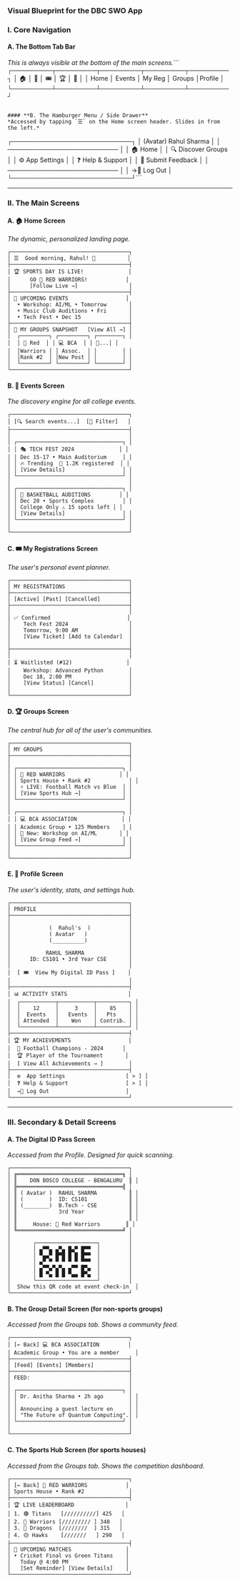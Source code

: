 
### **Visual Blueprint for the DBC SWO App**

### **I. Core Navigation**

#### **A. The Bottom Tab Bar**
*This is always visible at the bottom of the main screens.*```
┌─────────┬─────────┬─────────┬─────────┬─────────┐
│  🏠     │   🎪    │   🎟️   │   🏆    │   👤    │
│  Home   │ Events  │ My Reg  │ Groups  │Profile  │
└─────────┴─────────┴─────────┴─────────┴─────────┘
```

#### **B. The Hamburger Menu / Side Drawer**
*Accessed by tapping `☰` on the Home screen header. Slides in from the left.*
```
┌───────────────────────────┐
│ (Avatar) Rahul Sharma     │
│ ───────────────────────── │
│ 🏠 Home                   │
│ 🔍 Discover Groups        │
│ ⚙️ App Settings            │
│ ❓ Help & Support         │
│ 📝 Submit Feedback        │
│ ───────────────────────── │
│ →🚪 Log Out               │
└───────────────────────────┘```

---

### **II. The Main Screens**

#### **A. 🏠 Home Screen**
*The dynamic, personalized landing page.*
```
┌─────────────────────────────────────┐
│ ☰  Good morning, Rahul! 👋          │
├─────────────────────────────────────┤
│ 🏆 SPORTS DAY IS LIVE!              │
│      GO 🔴 RED WARRIORS!            │
│      [Follow Live →]                │
├─────────────────────────────────────┤
│ 📅 UPCOMING EVENTS                  │
│  • Workshop: AI/ML • Tomorrow       │
│  • Music Club Auditions • Fri       │
│  • Tech Fest • Dec 15               │
├─────────────────────────────────────┤
│ 👥 MY GROUPS SNAPSHOT   [View All →] │
│  ┌─────────┐ ┌─────────┐ ┌────────┐ │
│  │ 🔴 Red  │ │ 💻 BCA  │ │ 🎸...│ │
│  │Warriors │ │ Assoc.  │ │        │ │
│  │Rank #2  │ │New Post │ │        │ │
│  └─────────┘ └─────────┘ └────────┘ │
└─────────────────────────────────────┘
```

#### **B. 🎪 Events Screen**
*The discovery engine for all college events.*
```
┌─────────────────────────────────────┐
│ [🔍 Search events...]  [🎯 Filter]   │
├─────────────────────────────────────┤
│                                     │
│ ┌─────────────────────────────────┐ │
│ │ 🎭 TECH FEST 2024              │ │
│ │ Dec 15-17 • Main Auditorium     │ │
│ │ 🔥 Trending  👥 1.2K registered  │ │
│ │ [View Details]                  │ │
│ └─────────────────────────────────┘ │
│                                     │
│ ┌─────────────────────────────────┐ │
│ │ 🏀 BASKETBALL AUDITIONS         │ │
│ │ Dec 20 • Sports Complex         │ │
│ │ College Only ⚠️ 15 spots left │ │
│ │ [View Details]                  │ │
│ └─────────────────────────────────┘ │
│                                     │
└─────────────────────────────────────┘
```

#### **C. 🎟️ My Registrations Screen**
*The user's personal event planner.*
```
┌─────────────────────────────────────┐
│ MY REGISTRATIONS                    │
├─────────────────────────────────────┤
│ [Active] [Past] [Cancelled]         │
├─────────────────────────────────────┤
│                                     │
│ ✅ Confirmed                        │
│    Tech Fest 2024                   │
│    Tomorrow, 9:00 AM                │
│    [View Ticket] [Add to Calendar]  │
│                                     │
├─────────────────────────────────────┤
│                                     │
│ ⏳ Waitlisted (#12)                 │
│    Workshop: Advanced Python        │
│    Dec 18, 2:00 PM                  │
│    [View Status] [Cancel]           │
│                                     │
└─────────────────────────────────────┘
```

#### **D. 🏆 Groups Screen**
*The central hub for all of the user's communities.*
```
┌─────────────────────────────────────┐
│ MY GROUPS                           │
├─────────────────────────────────────┤
│                                     │
│ ┌─────────────────────────────────┐ │
│ │ 🔴 RED WARRIORS                 │ │
│ │ Sports House • Rank #2            │ │
│ │ ⚡ LIVE: Football Match vs Blue  │ │
│ │ [View Sports Hub →]             │ │
│ └─────────────────────────────────┘ │
│                                     │
│ ┌─────────────────────────────────┐ │
│ │ 💻 BCA ASSOCIATION              │ │
│ │ Academic Group • 125 Members    │ │
│ │ 📢 New: Workshop on AI/ML       │ │
│ │ [View Group Feed →]             │ │
│ └─────────────────────────────────┘ │
│                                     │
└─────────────────────────────────────┘
```

#### **E. 👤 Profile Screen**
*The user's identity, stats, and settings hub.*
```
┌─────────────────────────────────────┐
│ PROFILE                             │
├─────────────────────────────────────┤
│                                     │
│            (  Rahul's  )            │
│            ( Avatar   )             │
│            (__________)             │
│                                     │
│           RAHUL SHARMA              │
│      ID: CS101 • 3rd Year CSE       │
│                                     │
│  [ 🎟️  View My Digital ID Pass ]    │
│                                     │
├─────────────────────────────────────┤
│ 📊 ACTIVITY STATS                   │
│  ┌───────────┬───────────┬──────────┐ │
│  │    12     │     3     │    85    │ │
│  │  Events   │   Events  │   Pts    │ │
│  │ Attended  │    Won    │ Contrib. │ │
│  └───────────┴───────────┴──────────┘ │
├─────────────────────────────────────┤
│ 🏆 MY ACHIEVEMENTS                  │
│  🥇 Football Champions - 2024      │
│  🏆 Player of the Tournament       │
│  [ View All Achievements → ]        │
├─────────────────────────────────────┤
│  ⚙️  App Settings                   [ > ] │
│  ❓ Help & Support                  [ > ] │
│  →🚪 Log Out                        │
└─────────────────────────────────────┘
```

---

### **III. Secondary & Detail Screens**

#### **A. The Digital ID Pass Screen**
*Accessed from the Profile. Designed for quick scanning.*
```
┌─────────────────────────────────────┐
│ ╔═════════════════════════════════╗ │
│ ║    DON BOSCO COLLEGE - BENGALURU  ║ │
│ ╠═════════════════════════════════╣ │
│ ║ ( Avatar )  RAHUL SHARMA          ║ │
│ ║ (        )  ID: CS101             ║ │
│ ║ (________)  B.Tech - CSE          ║ │
│ ║             3rd Year              ║ │
│ ║                                   ║ │
│ ║     House: 🔴 Red Warriors        ║ │
│ ╚═════════════════════════════════╝ │
│                                     │
│       ┌───────────────────┐         │
│       │ ▄▀▀▄ ▄▀▄ █▄▀ █▀▀  │         │
│       │ ▀▄▄▀ █▀█ █ █ █▀▀  │         │
│       │ ▄▀ ▀ ▀ ▀ ▀ ▀ ▀▀▀  │         │
│       │ ▄▀▀▄▀▄▀▄ ▄▀▀ █▀▄  │         │
│       │ █ ▀▄ █ █ ▀▄▄ █▀▄  │         │
│       └───────────────────┘         │
│  Show this QR code at event check-in  │
└─────────────────────────────────────┘
```

#### **B. The Group Detail Screen (for non-sports groups)**
*Accessed from the Groups tab. Shows a community feed.*
```
┌─────────────────────────────────────┐
│ [← Back] 💻 BCA ASSOCIATION         │
│ Academic Group • You are a member     │
├─────────────────────────────────────┤
│ [Feed] [Events] [Members]           │
├─────────────────────────────────────┤
│ FEED:                               │
│                                     │
│ ┌─────────────────────────────────┐ │
│ │ Dr. Anitha Sharma • 2h ago        │ │
│ │                                   │ │
│ │ Announcing a guest lecture on     │ │
│ │ "The Future of Quantum Computing".│ │
│ └─────────────────────────────────┘ │
│                                     │
└─────────────────────────────────────┘
```

#### **C. The Sports Hub Screen (for sports houses)**
*Accessed from the Groups tab. Shows the competition dashboard.*
```
┌─────────────────────────────────────┐
│ [← Back] 🔴 RED WARRIORS            │
│ Sports House • Rank #2              │
├─────────────────────────────────────┤
│ 🏆 LIVE LEADERBOARD                │
│ 1. 🟢 Titans   [//////////] 425   │
│ 2. 🔴 Warriors [///////// ] 340   │
│ 3. 🔵 Dragons  [////////  ] 315   │
│ 4. 🟡 Hawks    [///////   ] 290   │
├─────────────────────────────────────┤
│ 📅 UPCOMING MATCHES                 │
│ • Cricket Final vs Green Titans    │
│   Today @ 4:00 PM                  │
│   [Set Reminder] [View Details]    │
└─────────────────────────────────────┘
```